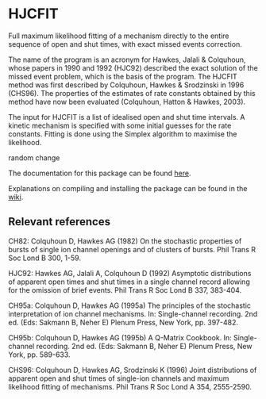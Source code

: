 HJCFIT
======

Full maximum likelihood fitting of a mechanism directly to the entire sequence of open and shut times, with exact missed events correction.

The name of the program is an acronym for Hawkes, Jalali & Colquhoun, whose papers in 1990 and 1992 (HJC92) described the exact solution of the missed event problem, which is the basis of the program.  The HJCFIT method was first described by Colquhoun, Hawkes & Srodzinski in 1996 (CHS96). The properties of the estimates of rate constants obtained by this method have now been evaluated (Colquhoun, Hatton & Hawkes, 2003).

The input for HJCFIT is a list of idealised open and shut time intervals.  A kinetic mechanism is specified with some initial guesses for the rate constants. Fitting is done using the Simplex algorithm to maximise the likelihood.

random change

The documentation for this package can be found [here](http://ucl.github.io/dcprogs/index.html).

Explanations on compiling and installing the package can be found in the
[wiki](https://github.com/UCL/dcprogs/wiki).

Relevant references
-------------------

CH82: Colquhoun D, Hawkes AG (1982) On the stochastic properties of bursts of single ion channel openings and of clusters of bursts. Phil Trans R Soc Lond B 300, 1-59.

HJC92: Hawkes AG, Jalali A, Colquhoun D (1992) Asymptotic distributions of apparent open times and shut times in a single channel record allowing for the omission of brief events. Phil Trans R Soc Lond B 337, 383-404.

CH95a: Colquhoun D, Hawkes AG (1995a) The principles of the stochastic interpretation of ion channel mechanisms. In: Single-channel recording. 2nd ed. (Eds: Sakmann B, Neher E) Plenum Press, New York, pp. 397-482.

CH95b: Colquhoun D, Hawkes AG (1995b) A Q-Matrix Cookbook. In: Single-channel recording. 2nd ed. (Eds: Sakmann B, Neher E) Plenum Press, New York, pp. 589-633.

CHS96: Colquhoun D, Hawkes AG, Srodzinski K (1996) Joint distributions of apparent open and shut times of single-ion channels and maximum likelihood fitting of mechanisms. Phil Trans R Soc Lond A 354, 2555-2590.
